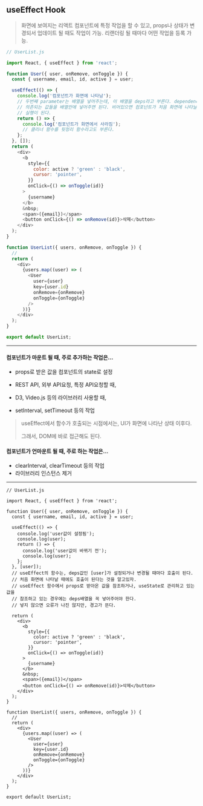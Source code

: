 ## useEffect Hook

> 화면에 보여지는 리액트 컴포넌트에 특정 작업을 할 수 있고, props나 상태가 변경되서 업데이트 될 때도 작업이 가능. 리랜더링 될 때마다 어떤 작업을 등록 가능.

```js
// UserList.js

import React, { useEffect } from 'react';

function User({ user, onRemove, onToggle }) {
  const { username, email, id, active } = user;

  useEffect(() => {
    console.log('컴포넌트가 화면에 나타남');
    // 두번째 parameter는 배열을 넣어주는데, 이 배열을 deps라고 부른다. dependency라는 뜻.
    // 의존되는 값들을 배열안에 넣어주면 된다. 비어있으면 컴포넌트가 처음 화면에 나타날 때만
    // 실행이 된다.
    return () => {
      console.log('컴포넌트가 화면에서 사라짐');
      // 클리너 함수를 뒷정리 함수라고도 부른다.
    };
  }, []);
  return (
    <div>
      <b
        style={{
          color: active ? 'green' : 'black',
          cursor: 'pointer',
        }}
        onClick={() => onToggle(id)}
      >
        {username}
      </b>
      &nbsp;
      <span>({email})</span>
      <button onClick={() => onRemove(id)}>삭제</button>
    </div>
  );
}

function UserList({ users, onRemove, onToggle }) {
  //
  return (
    <div>
      {users.map((user) => (
        <User
          user={user}
          key={user.id}
          onRemove={onRemove}
          onToggle={onToggle}
        />
      ))}
    </div>
  );
}

export default UserList;
```

---

#### 컴포넌트가 마운트 될 때, 주로 추가하는 작업은...

- props로 받은 값을 컴포넌트의 state로 설정
- REST API, 외부 API요청, 특정 API요청할 때,
- D3, Video.js 등의 라이브러리 사용할 때,

- setInterval, setTimeout  등의 작업

> useEffect에서 함수가 호출되는 시점에서는, UI가 화면에 나타난 상태 이후다.
>
> 그래서, DOM에 바로 접근해도 된다.

#### 컴포넌트가 언마운트 될 때, 주로 하는 작업은...

- clearInterval, clearTimeout 등의 작업
- 라이브러리 인스턴스 제거

---



```react
// UserList.js

import React, { useEffect } from 'react';

function User({ user, onRemove, onToggle }) {
  const { username, email, id, active } = user;

  useEffect(() => {
    console.log('user값이 설정됨');
    console.log(user);
    return () => {
      console.log('user값이 바뀌기 전');
      console.log(user);
    };
  }, [user]);
  // useEffect의 함수는, deps값인 [user]가 설정되거나 변경될 때마다 호출이 된다.
  // 처음 화면에 나타날 때에도 호출이 된다는 것을 알고있자.
  // useEffect 함수에서 props로 받아온 값을 참조하거나, useState로 관리하고 있는 값을
  // 참조하고 있는 경우에는 deps배열을 꼭 넣어주어야 한다.
  // 넣지 않으면 오류가 나진 않지만, 경고가 뜬다.

  return (
    <div>
      <b
        style={{
          color: active ? 'green' : 'black',
          cursor: 'pointer',
        }}
        onClick={() => onToggle(id)}
      >
        {username}
      </b>
      &nbsp;
      <span>({email})</span>
      <button onClick={() => onRemove(id)}>삭제</button>
    </div>
  );
}

function UserList({ users, onRemove, onToggle }) {
  //
  return (
    <div>
      {users.map((user) => (
        <User
          user={user}
          key={user.id}
          onRemove={onRemove}
          onToggle={onToggle}
        />
      ))}
    </div>
  );
}

export default UserList;

```

